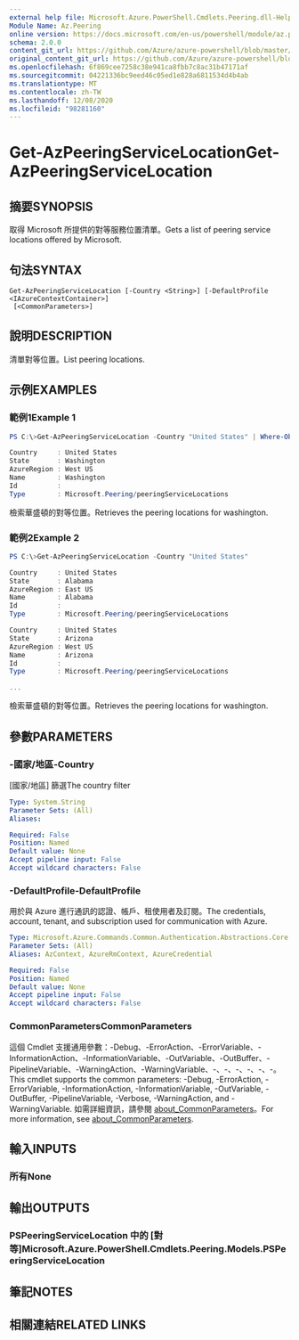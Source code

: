 ```yaml
---
external help file: Microsoft.Azure.PowerShell.Cmdlets.Peering.dll-Help.xml
Module Name: Az.Peering
online version: https://docs.microsoft.com/en-us/powershell/module/az.peering/get-azpeeringservicelocation
schema: 2.0.0
content_git_url: https://github.com/Azure/azure-powershell/blob/master/src/Peering/Peering/help/Get-AzPeeringServiceLocation.md
original_content_git_url: https://github.com/Azure/azure-powershell/blob/master/src/Peering/Peering/help/Get-AzPeeringServiceLocation.md
ms.openlocfilehash: 6f869cee7258c38e941ca8fbb7c8ac31b47171af
ms.sourcegitcommit: 04221336bc9eed46c05ed1e828a6811534d4b4ab
ms.translationtype: MT
ms.contentlocale: zh-TW
ms.lasthandoff: 12/08/2020
ms.locfileid: "98281160"
---
```

# <span data-ttu-id="1ca0d-101">Get-AzPeeringServiceLocation</span><span class="sxs-lookup"><span data-stu-id="1ca0d-101">Get-AzPeeringServiceLocation</span></span>

## <span data-ttu-id="1ca0d-102">摘要</span><span class="sxs-lookup"><span data-stu-id="1ca0d-102">SYNOPSIS</span></span>
<span data-ttu-id="1ca0d-103">取得 Microsoft 所提供的對等服務位置清單。</span><span class="sxs-lookup"><span data-stu-id="1ca0d-103">Gets a list of peering service locations offered by Microsoft.</span></span>

## <span data-ttu-id="1ca0d-104">句法</span><span class="sxs-lookup"><span data-stu-id="1ca0d-104">SYNTAX</span></span>

```
Get-AzPeeringServiceLocation [-Country <String>] [-DefaultProfile <IAzureContextContainer>]
 [<CommonParameters>]
```

## <span data-ttu-id="1ca0d-105">說明</span><span class="sxs-lookup"><span data-stu-id="1ca0d-105">DESCRIPTION</span></span>
<span data-ttu-id="1ca0d-106">清單對等位置。</span><span class="sxs-lookup"><span data-stu-id="1ca0d-106">List peering locations.</span></span>

## <span data-ttu-id="1ca0d-107">示例</span><span class="sxs-lookup"><span data-stu-id="1ca0d-107">EXAMPLES</span></span>

### <span data-ttu-id="1ca0d-108">範例1</span><span class="sxs-lookup"><span data-stu-id="1ca0d-108">Example 1</span></span>
```powershell
PS C:\>Get-AzPeeringServiceLocation -Country "United States" | Where-Object { $_.State -match "Washington"}

Country     : United States
State       : Washington
AzureRegion : West US
Name        : Washington
Id          :
Type        : Microsoft.Peering/peeringServiceLocations
```

<span data-ttu-id="1ca0d-109">檢索華盛頓的對等位置。</span><span class="sxs-lookup"><span data-stu-id="1ca0d-109">Retrieves the peering locations for washington.</span></span>

### <span data-ttu-id="1ca0d-110">範例2</span><span class="sxs-lookup"><span data-stu-id="1ca0d-110">Example 2</span></span>
```powershell
PS C:\>Get-AzPeeringServiceLocation -Country "United States"

Country     : United States
State       : Alabama
AzureRegion : East US
Name        : Alabama
Id          :
Type        : Microsoft.Peering/peeringServiceLocations

Country     : United States
State       : Arizona
AzureRegion : West US
Name        : Arizona
Id          :
Type        : Microsoft.Peering/peeringServiceLocations

...
```

<span data-ttu-id="1ca0d-111">檢索華盛頓的對等位置。</span><span class="sxs-lookup"><span data-stu-id="1ca0d-111">Retrieves the peering locations for washington.</span></span>

## <span data-ttu-id="1ca0d-112">參數</span><span class="sxs-lookup"><span data-stu-id="1ca0d-112">PARAMETERS</span></span>

### <span data-ttu-id="1ca0d-113">-國家/地區</span><span class="sxs-lookup"><span data-stu-id="1ca0d-113">-Country</span></span>
<span data-ttu-id="1ca0d-114">[國家/地區] 篩選</span><span class="sxs-lookup"><span data-stu-id="1ca0d-114">The country filter</span></span>

```yaml
Type: System.String
Parameter Sets: (All)
Aliases:

Required: False
Position: Named
Default value: None
Accept pipeline input: False
Accept wildcard characters: False
```

### <span data-ttu-id="1ca0d-115">-DefaultProfile</span><span class="sxs-lookup"><span data-stu-id="1ca0d-115">-DefaultProfile</span></span>
<span data-ttu-id="1ca0d-116">用於與 Azure 進行通訊的認證、帳戶、租使用者及訂閱。</span><span class="sxs-lookup"><span data-stu-id="1ca0d-116">The credentials, account, tenant, and subscription used for communication with Azure.</span></span>

```yaml
Type: Microsoft.Azure.Commands.Common.Authentication.Abstractions.Core.IAzureContextContainer
Parameter Sets: (All)
Aliases: AzContext, AzureRmContext, AzureCredential

Required: False
Position: Named
Default value: None
Accept pipeline input: False
Accept wildcard characters: False
```

### <span data-ttu-id="1ca0d-117">CommonParameters</span><span class="sxs-lookup"><span data-stu-id="1ca0d-117">CommonParameters</span></span>
<span data-ttu-id="1ca0d-118">這個 Cmdlet 支援通用參數：-Debug、-ErrorAction、-ErrorVariable、-InformationAction、-InformationVariable、-OutVariable、-OutBuffer、-PipelineVariable、-WarningAction、-WarningVariable、-、-、-、-、-、-。</span><span class="sxs-lookup"><span data-stu-id="1ca0d-118">This cmdlet supports the common parameters: -Debug, -ErrorAction, -ErrorVariable, -InformationAction, -InformationVariable, -OutVariable, -OutBuffer, -PipelineVariable, -Verbose, -WarningAction, and -WarningVariable.</span></span> <span data-ttu-id="1ca0d-119">如需詳細資訊，請參閱 [about_CommonParameters](http://go.microsoft.com/fwlink/?LinkID=113216)。</span><span class="sxs-lookup"><span data-stu-id="1ca0d-119">For more information, see [about_CommonParameters](http://go.microsoft.com/fwlink/?LinkID=113216).</span></span>

## <span data-ttu-id="1ca0d-120">輸入</span><span class="sxs-lookup"><span data-stu-id="1ca0d-120">INPUTS</span></span>

### <span data-ttu-id="1ca0d-121">所有</span><span class="sxs-lookup"><span data-stu-id="1ca0d-121">None</span></span>

## <span data-ttu-id="1ca0d-122">輸出</span><span class="sxs-lookup"><span data-stu-id="1ca0d-122">OUTPUTS</span></span>

### <span data-ttu-id="1ca0d-123">PSPeeringServiceLocation 中的 [對等]</span><span class="sxs-lookup"><span data-stu-id="1ca0d-123">Microsoft.Azure.PowerShell.Cmdlets.Peering.Models.PSPeeringServiceLocation</span></span>

## <span data-ttu-id="1ca0d-124">筆記</span><span class="sxs-lookup"><span data-stu-id="1ca0d-124">NOTES</span></span>

## <span data-ttu-id="1ca0d-125">相關連結</span><span class="sxs-lookup"><span data-stu-id="1ca0d-125">RELATED LINKS</span></span>
